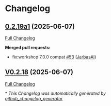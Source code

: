 # Changelog

## [0.2.19a1](https://github.com/OpenVoiceOS/ovos-skill-dictation/tree/0.2.19a1) (2025-06-07)

[Full Changelog](https://github.com/OpenVoiceOS/ovos-skill-dictation/compare/V0.2.18...0.2.19a1)

**Merged pull requests:**

- fix:workshop 7.0.0 compat [\#53](https://github.com/OpenVoiceOS/ovos-skill-dictation/pull/53) ([JarbasAl](https://github.com/JarbasAl))

## [V0.2.18](https://github.com/OpenVoiceOS/ovos-skill-dictation/tree/V0.2.18) (2025-06-07)

[Full Changelog](https://github.com/OpenVoiceOS/ovos-skill-dictation/compare/0.2.18...V0.2.18)



\* *This Changelog was automatically generated by [github_changelog_generator](https://github.com/github-changelog-generator/github-changelog-generator)*
